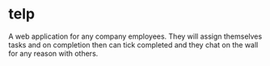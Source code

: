 # telp

A web application for any company employees. They will assign themselves tasks and on completion then can tick completed and they chat on the wall for any reason with others.
